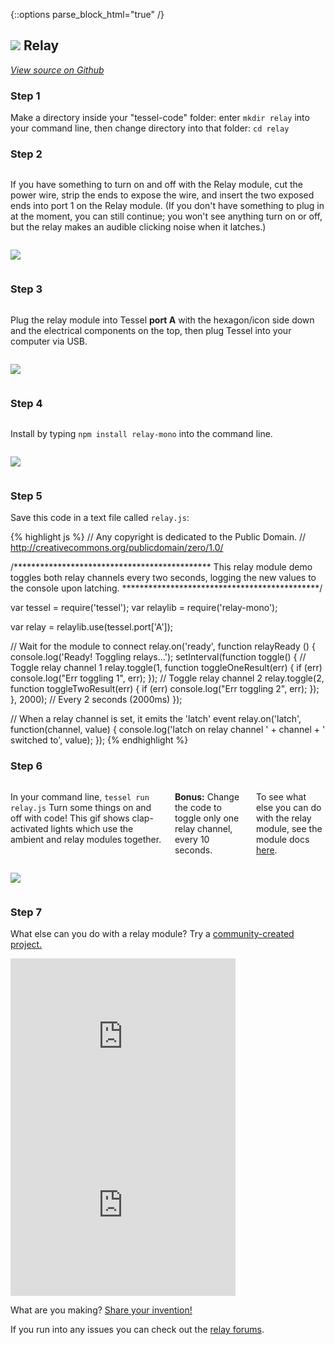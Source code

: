 {::options parse_block_html="true" /}

## <img class="constrain-sm" src="https://s3.amazonaws.com/technicalmachine-assets/fre+assets/modules/relay.png"> Relay

[<i class="fa fa-github"> View source on Github</i>](https://github.com/tessel/relay-mono)

### Step 1

Make a directory inside your "tessel-code" folder: enter `mkdir relay` into your command line, then change directory into that folder: `cd relay`

### Step 2

<div class="row">
<div class="large-6 columns">

If you have something to turn on and off with the Relay module, cut the power wire, strip the ends to expose the wire, and insert the two exposed ends into port 1 on the Relay module. (If you don't have something to plug in at the moment, you can still continue; you won't see anything turn on or off, but the relay makes an audible clicking noise when it latches.)

</div>
<div class="large-6 columns">

![](https://s3.amazonaws.com/technicalmachine-assets/fre+assets/modules_special/relay-wires.jpeg)

</div>
</div>

### Step 3

<div class="row">
<div class="large-6 columns">

Plug the relay module into Tessel **port A** with the hexagon/icon side down and the electrical components on the top, then plug Tessel into your computer via USB.

</div>
<div class="large-6 columns">

![](http://i.imgur.com/XKJHJEw.jpg)

</div>
</div>

### Step 4

<div class="row">
<div class="large-6 columns">

Install by typing `npm install relay-mono` into the command line.

</div>
<div class="large-6 columns">

![](https://s3.amazonaws.com/technicalmachine-assets/fre+assets/modules_corners/relay.jpg)

</div>
</div>

### Step 5

Save this code in a text file called `relay.js`:

{% highlight js %}
// Any copyright is dedicated to the Public Domain.
// http://creativecommons.org/publicdomain/zero/1.0/

/*********************************************
This relay module demo toggles both relay
channels every two seconds, logging the new
values to the console upon latching.
*********************************************/

var tessel = require('tessel');
var relaylib = require('relay-mono');

var relay = relaylib.use(tessel.port['A']);

// Wait for the module to connect
relay.on('ready', function relayReady () {
  console.log('Ready! Toggling relays...');
  setInterval(function toggle() {
    // Toggle relay channel 1
    relay.toggle(1, function toggleOneResult(err) {
      if (err) console.log("Err toggling 1", err);
    });
    // Toggle relay channel 2
    relay.toggle(2, function toggleTwoResult(err) {
      if (err) console.log("Err toggling 2", err);
    });
  }, 2000); // Every 2 seconds (2000ms)
});

// When a relay channel is set, it emits the 'latch' event
relay.on('latch', function(channel, value) {
  console.log('latch on relay channel ' + channel + ' switched to', value);
});
{% endhighlight %}

### Step 6

<div class="row">
<div class="large-6 columns">

In your command line, `tessel run relay.js` Turn some things on and off with code! This gif shows clap-activated lights which use the ambient and relay modules together.  

**Bonus:** Change the code to toggle only one relay channel, every 10 seconds.  

To see what else you can do with the relay module, see the module docs [here](https://github.com/tessel/relay-mono).

</div>
<div class="large-6 columns">

![](https://s3.amazonaws.com/technicalmachine-assets/fre+assets/gifs/relay.gif)

</div>
</div>

### Step 7

What else can you do with a relay module? Try a [community-created project.](http://tessel.io/projects)

<div class="row">
<div class="large-6 columns left">
<iframe frameborder="0" height="270" scrolling="no" src="http://tessel.hackster.io/paigereads/gprs-trigger/embed" width="360"></iframe>
</div>

<div class="large-6 columns left">
<iframe frameborder="0" height="270" scrolling="no" src="http://tessel.hackster.io/ifoundthemeaningoflife/website-down-alarm/embed" width="360"></iframe>
</div>
</div>

What are you making? [Share your invention!](http://tessel.hackster.io/)

If you run into any issues you can check out the [relay forums](http://forums.tessel.io/category/relay).

